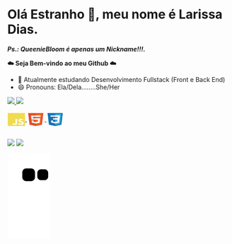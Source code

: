 # Olá Estranho 👋, meu nome é Larissa Dias.
***Ps.: QueenieBloom é apenas um Nickname!!!.*** 

 **☁️ Seja Bem-vindo ao meu Github ☁️**



- 🌱 Atualmente estudando Desenvolvimento Fullstack (Front e Back End)
- 😄 Pronouns: Ela/Dela........She/Her


<div align="left">
  <a href="https://github.com/QueenieBloom">
  <img height="180em" src="https://github-readme-stats.vercel.app/api?username=QueenieBloom&show_icons=true&theme=dracula&include_all_commits=true&count_private=true"/>
  <img height="180em" src="https://github-readme-stats.vercel.app/api/top-langs/?username=QueenieBloom&layout=compact&langs_count=7&theme=dracula"/>
</div>
  
<div style="display: inline_block"><br>
  <img align="center" alt="Queenie-Js" height="30" width="40" src="https://raw.githubusercontent.com/devicons/devicon/master/icons/javascript/javascript-plain.svg">
  <img align="center" alt="Queenie-HTML" height="30" width="40" src="https://raw.githubusercontent.com/devicons/devicon/master/icons/html5/html5-original.svg">
  <img align="center" alt="Queenie-CSS" height="30" width="40" src="https://raw.githubusercontent.com/devicons/devicon/master/icons/css3/css3-original.svg">
</div>
  
  ##
 
<div> 
  <a href = "mailto:larissamoraesdias03@gmail.com"><img src="https://img.shields.io/badge/-Gmail-%23333?style=for-the-badge&logo=gmail&logoColor=white" target="_blank"></a>
  <a href="https://www.linkedin.com/in/larissa-dias-0740ba219" target="_blank"><img src="https://img.shields.io/badge/-LinkedIn-%230077B5?style=for-the-badge&logo=linkedin&logoColor=white" target="_blank"></a> 
 
  ![snake gif](https://github.com/QueenieBloom/QueenieBloom/blob/output/github-contribution-grid-snake.svg)
 
</div>


